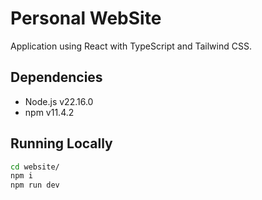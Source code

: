 # Personal WebSite

Application using React with TypeScript and Tailwind CSS.

## Dependencies

- Node.js v22.16.0
- npm v11.4.2

## Running Locally

```sh
cd website/
npm i
npm run dev
```
